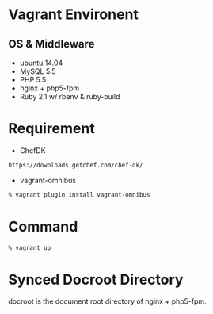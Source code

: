 # Vagrant Environent

## OS & Middleware
* ubuntu 14.04
* MySQL 5.5
* PHP 5.5
* nginx + php5-fpm
* Ruby 2.1 w/ rbenv & ruby-build

# Requirement
* ChefDK
```sh
https://downloads.getchef.com/chef-dk/
```

* vagrant-omnibus
```sh
% vagrant plugin install vagrant-omnibus
```

# Command
```sh
% vagrant up
```

# Synced Docroot Directory
docroot is the document root directory of nginx + php5-fpm.
